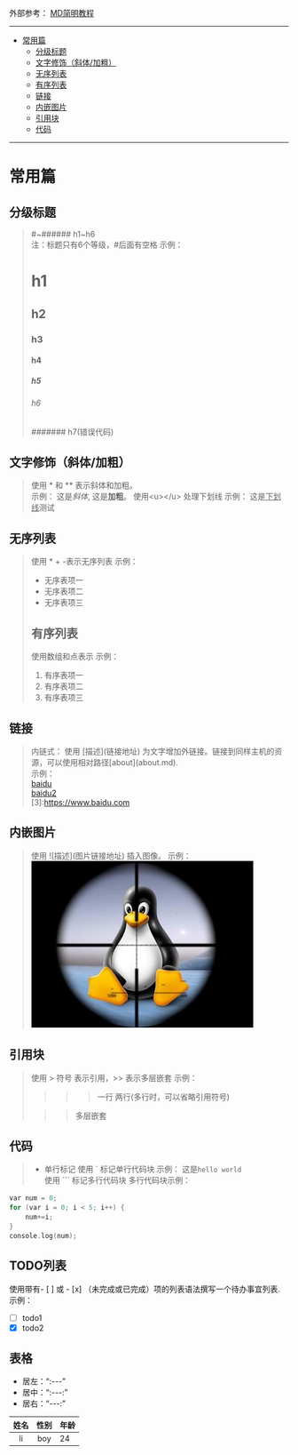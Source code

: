 外部参考： [MD简明教程](https://ouweiya.gitbooks.io/markdown/index.html)

-------------------------------------------
<!-- TOC depthFrom:1 depthTo:6 withLinks:1 updateOnSave:1 orderedList:0 -->

- [常用篇](#常用篇)
	- [分级标题](#分级标题)
	- [文字修饰（斜体/加粗）](#文字修饰斜体加粗)
	- [无序列表](#无序列表)
	- [有序列表](#有序列表)
	- [链接](#链接)
	- [内嵌图片](#内嵌图片)
	- [引用块](#引用块)
	- [代码](#代码)

<!-- /TOC -->
------------------------------------

# 常用篇
## 分级标题
> #\~######   h1\~h6  
> 注：标题只有6个等级，#后面有空格
> 示例：
>
> # h1
> ## h2
> ### h3
> #### h4
> ##### h5
> ###### h6
> ####### h7(错误代码)
## 文字修饰（斜体/加粗）
> 使用 \* 和 \*\* 表示斜体和加粗。  
> 示例：
> 这是*斜体*, 这是**加粗**。
>  使用<u\></u\> 处理下划线
> 示例：
> 这是<u>下划线</u>测试
## 无序列表
> 使用 \* + -表示无序列表
> 示例：
>
> * 无序表项一
> * 无序表项二
> * 无序表项三
> ## 有序列表  
> 使用数组和点表示
> 示例：
>
> 1. 有序表项一
> 2. 有序表项二
> 3. 有序表项三
## 链接
> 内链式：
> 使用 \[描述\]\(链接地址\) 为文字增加外链接。链接到同样主机的资源，可以使用相对路径\[about\]\(about.md\).  
> 示例：  
> [baidu](https://www.baidu.com)  
> [baidu2](3)  
[3]:https://www.baidu.com

## 内嵌图片
> 使用 \!\[描述\]\(图片链接地址\) 插入图像。
> 示例：
> ![](../images/wiki/markdown/test.png)
## 引用块
> 使用 \> 符号 表示引用，\>\> 表示多层嵌套
> 示例：
>
> > > > 一行
> > > > 两行(多行时，可以省略引用符号)
>
> > > 多层嵌套
## 代码
> * 单行标记
> 使用 \` 标记单行代码块
> 示例： 这是`hello world`  
> 使用 \`\`\` 标记多行代码块
> 多行代码块示例：
```c
var num = 0;
for (var i = 0; i < 5; i++) {
    num+=i;
}
console.log(num);
```
## TODO列表
使用带有- [ ] 或 - [x] （未完成或已完成）项的列表语法撰写一个待办事宜列表.
示例：

- [ ] todo1
- [x] todo2

## 表格

* 居左：“:---”
* 居中：“:---:”
* 居右：“---:”

| 姓名 | 性别 | 年龄 |
|:---:|:---:|---|
| li | boy |24 |

